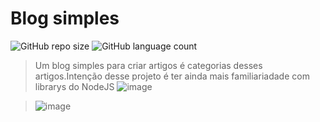 


# Blog simples

<!---Esses são exemplos. Veja https://shields.io para outras pessoas ou para personalizar este conjunto de escudos. Você pode querer incluir dependências, status do projeto e informações de licença aqui--->


![GitHub repo size](https://img.shields.io/github/repo-size/laurielylourenco/simple_blog?style=for-the-badge)
![GitHub language count](https://img.shields.io/github/languages/count/laurielylourenco/simple_blog?style=for-the-badge)

<!--- <img src="exemplo-image.png" alt="exemplo imagem"> --->
  
> Um blog simples para criar artigos é categorias desses artigos.Intenção desse projeto é ter ainda mais familiariadade com librarys do NodeJS
> ![image](https://user-images.githubusercontent.com/49760702/173250132-7dd47db4-e7dd-4fc5-8e4d-5d56e616323c.png)

> ![image](https://user-images.githubusercontent.com/49760702/173250092-d6567ac2-8a99-45d2-85eb-8167bcfa7b9d.png)


















